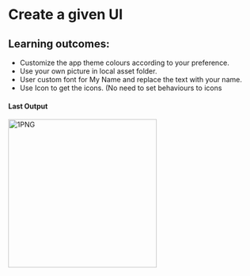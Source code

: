 # Create a given UI
## Learning outcomes: 
* Customize the app theme colours according to your preference.
* Use your own picture in local asset folder.
* User custom font for My Name and replace the text with your name.
* Use Icon to get the icons. (No need to set behaviours to icons
#### Last Output
<img alt="1PNG" width=300 src="https://user-images.githubusercontent.com/57215584/155655337-d243a22c-c619-4455-8b99-56effbce03b9.png">

